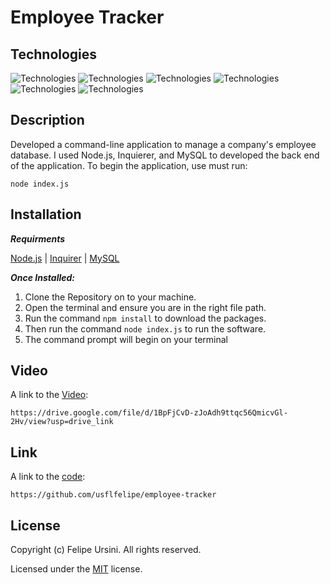 # Employee Tracker

## Technologies
![Technologies](https://img.shields.io/badge/-Git-F05032?logo=Git&logoColor=white)
![Technologies](https://img.shields.io/badge/-JavaScript-007396?logo=JavaScript&logoColor=white)
![Technologies](https://img.shields.io/badge/-Node.js-339933?logo=Node.js&logoColor=white)
![Technologies](https://img.shields.io/badge/-npm-CB3837?logo=npm&logoColor=white)
![Technologies](https://img.shields.io/badge/-MySQL-4479A1?logo=MySQL&logoColor=white)
![Technologies](https://img.shields.io/badge/-Inquirer-000000?logo=&logoColor=white)


## Description
Developed a command-line application to manage a company's employee database. I used Node.js, Inquierer, and MySQL to developed the back end of the application. To begin the application, use must run: 
```
node index.js
```
## Installation
***Requirments***

[Node.js](https://nodejs.org/en/) | [Inquirer](https://www.npmjs.com/package/inquirer) | [MySQL](https://www.npmjs.com/package/mysql2)

***Once Installed:***
1. Clone the Repository on to your machine.
2. Open the terminal and ensure you are in the right file path.
3. Run the command ```npm install``` to download the packages.
4. Then run the command ```node index.js``` to run the software.
5. The command prompt will begin on your terminal

## Video
A link to the [Video](https://drive.google.com/file/d/1BpFjCvD-zJoAdh9ttqc56QmicvGl-2Hv/view?usp=drive_link):
```
https://drive.google.com/file/d/1BpFjCvD-zJoAdh9ttqc56QmicvGl-2Hv/view?usp=drive_link
```

## Link
A link to the [code](https://github.com/usflfelipe/employee-tracker):
```
https://github.com/usflfelipe/employee-tracker
```

## License
  Copyright (c) Felipe Ursini. All rights reserved.
  
  Licensed under the [MIT](LICENSE) license.
